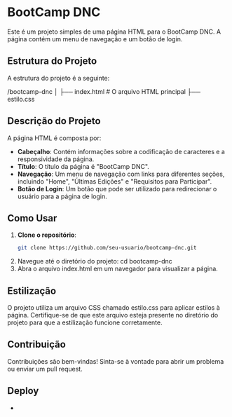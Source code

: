 # BootCamp DNC

Este é um projeto simples de uma página HTML para o BootCamp DNC. A página contém um menu de navegação e um botão de login.

## Estrutura do Projeto

A estrutura do projeto é a seguinte:

/bootcamp-dnc │ ├── index.html # O arquivo HTML principal ├── estilo.css 

## Descrição do Projeto

A página HTML é composta por:

- **Cabeçalho**: Contém informações sobre a codificação de caracteres e a responsividade da página.
- **Título**: O título da página é "BootCamp DNC".
- **Navegação**: Um menu de navegação com links para diferentes seções, incluindo "Home", "Últimas Edições" e "Requisitos para Participar".
- **Botão de Login**: Um botão que pode ser utilizado para redirecionar o usuário para a página de login.

## Como Usar

1. **Clone o repositório**:
   ```bash
   git clone https://github.com/seu-usuario/bootcamp-dnc.git
2. Navegue até o diretório do projeto:
   cd bootcamp-dnc
3. Abra o arquivo index.html em um navegador para visualizar a página.

## Estilização
O projeto utiliza um arquivo CSS chamado estilo.css para aplicar estilos à página. Certifique-se de que este arquivo esteja presente no diretório do projeto para que a estilização funcione corretamente.

## Contribuição
Contribuições são bem-vindas! Sinta-se à vontade para abrir um problema ou enviar um pull request.

## Deploy
-
